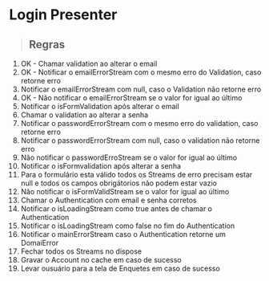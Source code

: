 # Login Presenter

> ## Regras
1. OK - Chamar validation ao alterar o email
2. OK - Notificar o emailErrorStream com o mesmo erro do Validation, caso retorne erro
3. Notificar o emailErrorStream com null, caso o Validation não retorne erro
4. OK - Não notificar o emailErrorStream se o valor for igual ao último
5. Notificar o isFormValidation após alterar o email
6. Chamar o validation ao alterar a senha
7. Notificar o passwordErrorStream com o mesmo erro do validation, caso retorne erro
8. Notificar o passwordErrorStream com null, caso o validation não retorne erro
9. Não notificar o passwordErroStream se o valor for igual ao último
10. Notificar o isFormvalidation após alterar a senha
11. Para o formulário esta válido todos os Streams de erro precisam estar null e todos os campos obrigátorios não podem estar vazio
12. Não notificar o isFormValidStream se o valor for igual ao último
13. Chamar o Authentication com email e senha corretos
14. Notificar o isLoadingStream como true antes de chamar o Authentication
15. Notificar o isLoadingStream como false no fim do Authentication 
16. Notificar o mainErrorStream caso o Authentication retorne um DomaiError
17. Fechar todos os Streams no dispose
18. Gravar o Account no cache em caso de sucesso
19. Levar ousuário para a tela de Enquetes em caso de sucesso